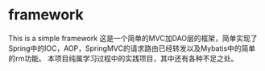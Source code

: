 # framework
This is a simple framework
这是一个简单的MVC加DAO层的框架，简单实现了Spring中的IOC，AOP，SpringMVC的请求路由已经转发以及Mybatis中的简单的rm功能。
本项目纯属学习过程中的实践项目，其中还有各种不足之处。
